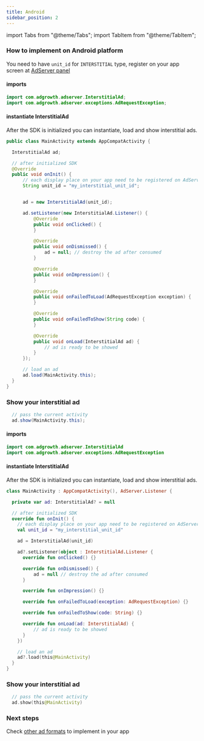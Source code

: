 ```yaml
---
title: Android
sidebar_position: 2
---
```


import Tabs from "@theme/Tabs";
import TabItem from "@theme/TabItem";

### How to implement on Android platform

You need to have `unit_id` for `INTERSTITIAL` type, register on your app screen at [AdServer panel](https://adserver.adgrowth.com/mfe-apps/apps)

<Tabs>
  <TabItem value="java" label="Java" default>

#### imports

```java
import com.adgrowth.adserver.InterstitialAd;
import com.adgrowth.adserver.exceptions.AdRequestException;
```

#### instantiate InterstitialAd

After the SDK is initialized you can instantiate, load and show interstitial ads.

```java
public class MainActivity extends AppCompatActivity {

  InterstitialAd ad;

  // after initialized SDK
  @Override
  public void onInit() {
      // each display place on your app need to be registered on AdServer Panel.
      String unit_id = "my_interstitial_unit_id";


      ad = new InterstitialAd(unit_id);

      ad.setListener(new InterstitialAd.Listener() {
          @Override
          public void onClicked() {
          }

          @Override
          public void onDismissed() {
              ad = null; // destroy the ad after consumed
          }

          @Override
          public void onImpression() {
          }

          @Override
          public void onFailedToLoad(AdRequestException exception) {
          }

          @Override
          public void onFailedToShow(String code) {
          }

          @Override
          public void onLoad(InterstitialAd ad) {
              // ad is ready to be showed
          }
      });

      // load an ad
      ad.load(MainActivity.this);
  }
}
```

### Show your interstitial ad

```java
  // pass the current activity
  ad.show(MainActivity.this);
```

  </TabItem>
  <TabItem value="kotlin" label="Kotlin">
    
#### imports

```kotlin
import com.adgrowth.adserver.InterstitialAd
import com.adgrowth.adserver.exceptions.AdRequestException
```

#### instantiate InterstitialAd

After the SDK is initialized you can instantiate, load and show interstitial ads.

```kotlin
class MainActivity : AppCompatActivity(), AdServer.Listener {

  private var ad: InterstitialAd? = null

  // after initialized SDK
  override fun onInit() {
    // each display place on your app need to be registered on AdServer Panel.
    val unit_id = "my_interstitial_unit_id"

    ad = InterstitialAd(unit_id)

    ad?.setListener(object : InterstitialAd.Listener {
      override fun onClicked() {}

      override fun onDismissed() {
          ad = null // destroy the ad after consumed
      }

      override fun onImpression() {}

      override fun onFailedToLoad(exception: AdRequestException) {}

      override fun onFailedToShow(code: String) {}

      override fun onLoad(ad: InterstitialAd) {
          // ad is ready to be showed
      }
    })

    // load an ad
    ad?.load(this@MainActivity)
  }
}
```

### Show your interstitial ad

```kotlin
  // pass the current activity
  ad.show(this@MainActivity)
```

  </TabItem>
</Tabs>

### Next steps

Check [other ad formats](../../usage/) to implement in your app
